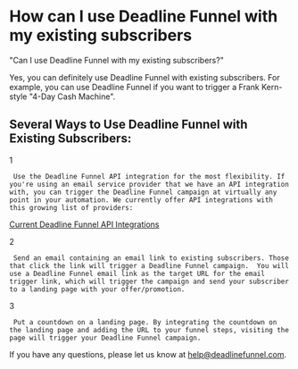 # How can I use Deadline Funnel with my existing subscribers

"Can I use Deadline Funnel with my existing subscribers?"

Yes, you can definitely use Deadline Funnel with existing subscribers. For example, you can use Deadline Funnel if you want to trigger a Frank Kern-style "4-Day Cash Machine".

## Several Ways to Use Deadline Funnel with Existing Subscribers:

1

```text
 Use the Deadline Funnel API integration for the most flexibility. If you're using an email service provider that we have an API integration with, you can trigger the Deadline Funnel campaign at virtually any point in your automation. We currently offer API integrations with this growing list of providers:   
```

[Current Deadline Funnel API Integrations](https://documentation.deadlinefunnel.com/article/613-list-of-%20api-integrations)

2

```text
 Send an email containing an email link to existing subscribers. Those that click the link will trigger a Deadline Funnel campaign.  You will use a Deadline Funnel email link as the target URL for the email trigger link, which will trigger the campaign and send your subscriber to a landing page with your offer/promotion. 
```

3

```text
 Put a countdown on a landing page. By integrating the countdown on the landing page and adding the URL to your funnel steps, visiting the page will trigger your Deadline Funnel campaign. 
```

If you have any questions, please let us know at [help@deadlinefunnel.com](mailto:mailto:help@deadlinefunnel.com).

